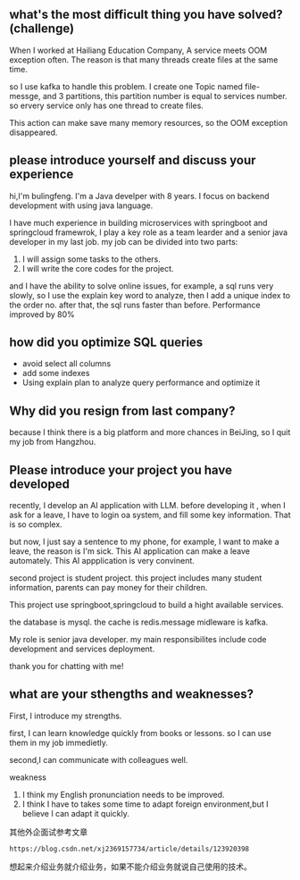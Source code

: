 ## what's the most difficult thing you have  solved?(challenge)

When I worked at Hailiang Education Company, A service meets OOM exception often. The reason is that many threads create files at the same time.

so I use kafka to handle this problem. I create one Topic named file-messge, and 3 partitions, this partition number is equal to services number. so ervery service only has one thread to create files.

This action can make save many memory resources, so the OOM exception disappeared.

## please introduce yourself and discuss your experience

hi,I'm bulingfeng. I'm a Java develper with 8 years. I focus on backend development with using java language.

I have much experience in building microservices with springboot and springcloud framewrok, I play a key role as  a team learder and a senior java developer in my last job. my job can be divided into two parts:

1. I will assign some tasks to the others.
2. I will write the core codes for the project.

and I have the ability to solve online issues, for example, a sql runs very slowly, so I use the explain key word to analyze, then I add a unique index  to the order no. after that, the sql runs faster than before. Performance improved by 80%

## how did you optimize SQL queries

- avoid select all columns
- add some indexes
- Using explain plan to analyze query performance and optimize it

## Why did you resign from last company?

because I think there is a big platform and more chances in BeiJing, so I quit my job from Hangzhou.

## Please introduce your project you have developed

recently, I develop an AI application with LLM. before developing it , when I ask for a leave, I have to login oa system, and fill some key information. That is so complex.

but now, I just say a sentence to my phone, for example, I want to make a leave, the reason is I'm sick. This AI application can make a leave automately. This AI appplication is very convinent.

second project is student project. this project includes many student information, parents can pay money for their children. 

This project use springboot,springcloud to build a hight available services. 

the database is mysql. the cache is redis.message midleware is kafka.

 My role is senior java developer. my main responsibilites include code development and services deployment.

thank you for chatting with me!

## what are your sthengths and weaknesses?

First, I introduce my strengths.

first, I can learn knowledge quickly from books or lessons. so I can use them in my job immedietly.

second,I can communicate with colleagues well.

weakness

1. I think my English pronunciation needs to be improved.
2. I think I have to takes some time to adapt foreign environment,but I believe I can adapt it quickly.

其他外企面试参考文章

```
https://blog.csdn.net/xj2369157734/article/details/123920398
```

想起来介绍业务就介绍业务，如果不能介绍业务就说自己使用的技术。
